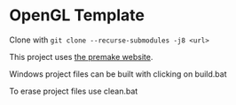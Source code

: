 # OpenGL Template

Clone with `git clone --recurse-submodules -j8 <url>`

This project uses [the premake website](https://premake.github.io).

Windows project files can be built with clicking on build.bat

To erase project files use clean.bat